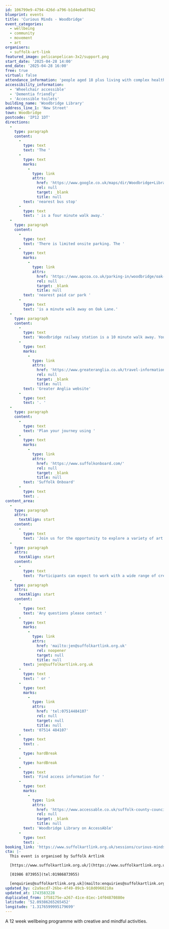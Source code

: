 ```yaml
---
id: 106799e9-4794-426d-a796-b1d4e0a07842
blueprint: events
title: 'Curious Minds - Woodbridge'
event_categories:
  - wellbeing
  - community
  - movement
  - art
organisers:
  - suffolk-art-link
featured_image: pelicanpelican-3x2/support.png
start_date: '2025-04-28 14:00'
end_date: '2025-04-28 16:00'
free: true
virtual: false
attendance_information: 'people aged 18 plus living with complex health needs'
accessibility_information:
  - 'Wheelchair accessible'
  - 'Dementia friendly'
  - 'Accessible toilets'
building_name: 'Woodbridge Library'
address_line_1: 'New Street'
town: Woodbridge
postcode: 'IP12 1DT'
directions:
  -
    type: paragraph
    content:
      -
        type: text
        text: 'The '
      -
        type: text
        marks:
          -
            type: link
            attrs:
              href: 'https://www.google.co.uk/maps/dir/Woodbridge+Library/Church,+Woodbridge+IP12+1EB/@52.0928912,1.3171752,17z/data=!4m14!4m13!1m5!1m1!1s0x47d99c83f4f78655:0x6c098c29b12f2330!2m2!1d1.3176273!2d52.0937547!1m5!1m1!1s0x47d99c839050651d:0x48fe51bc8d2a782d!2m2!1d1.31896!2d52.094467!3e2?entry=ttu&g_ep=EgoyMDI1MDMzMC4wIKXMDSoASAFQAw%3D%3D'
              rel: null
              target: _blank
              title: null
        text: 'nearest bus stop'
      -
        type: text
        text: ' is a four minute walk away.'
  -
    type: paragraph
    content:
      -
        type: text
        text: 'There is limited onsite parking. The '
      -
        type: text
        marks:
          -
            type: link
            attrs:
              href: 'https://www.apcoa.co.uk/parking-in/woodbridge/oak-lane-woodbridge/'
              rel: null
              target: _blank
              title: null
        text: 'nearest paid car park '
      -
        type: text
        text: 'is a minute walk away on Oak Lane.'
  -
    type: paragraph
    content:
      -
        type: text
        text: 'Woodbridge railway station is a 10 minute walk away. You can find up to date train times on the '
      -
        type: text
        marks:
          -
            type: link
            attrs:
              href: 'https://www.greateranglia.co.uk/travel-information/station-information/wdb'
              rel: null
              target: _blank
              title: null
        text: 'Greater Anglia website'
      -
        type: text
        text: '. '
  -
    type: paragraph
    content:
      -
        type: text
        text: 'Plan your journey using '
      -
        type: text
        marks:
          -
            type: link
            attrs:
              href: 'https://www.suffolkonboard.com/'
              rel: null
              target: _blank
              title: null
        text: 'Suffolk Onboard'
      -
        type: text
        text: .
content_area:
  -
    type: paragraph
    attrs:
      textAlign: start
    content:
      -
        type: text
        text: 'Join us for the opportunity to explore a variety of art forms whilst developing creative skills and tools to support mental wellbeing. Supported by professional artists Sarah Lewis and Jo Chapman.'
  -
    type: paragraph
    attrs:
      textAlign: start
    content:
      -
        type: text
        text: 'Participants can expect to work with a wide range of creative techniques including movement, relaxation techniques, 3D clay and sculptural art, drawing and experimental mark making. No creative experience is necessary as these workshops are an opportunity to connect, learn and develop new skills to promote overall well being.'
  -
    type: paragraph
    attrs:
      textAlign: start
    content:
      -
        type: text
        text: 'Any questions please contact '
      -
        type: text
        marks:
          -
            type: link
            attrs:
              href: 'mailto:jen@suffolkartlink.org.uk'
              rel: noopener
              target: null
              title: null
        text: jen@suffolkartlink.org.uk
      -
        type: text
        text: ' or '
      -
        type: text
        marks:
          -
            type: link
            attrs:
              href: 'tel:07514484107'
              rel: null
              target: null
              title: null
        text: '07514 484107'
      -
        type: text
        text: .
      -
        type: hardBreak
      -
        type: hardBreak
      -
        type: text
        text: 'Find access information for '
      -
        type: text
        marks:
          -
            type: link
            attrs:
              href: 'https://www.accessable.co.uk/suffolk-county-council/access-guides/woodbridge-library'
              rel: null
              target: _blank
              title: null
        text: 'Woodbridge Library on AccessAble'
      -
        type: text
        text: .
booking_link: 'https://www.suffolkartlink.org.uk/sessions/curious-minds-woodbridge-2/'
cta: |-
  This event is organised by Suffolk Artlink

  [https://www.suffolkartlink.org.uk/](https://www.suffolkartlink.org.uk/) 

  [01986 873955](tel:01986873955)

  [enquiries@suffolkartlink.org.uk](mailto:enquiries@suffolkartlink.org.uk)
updated_by: c2a9acd7-26be-4f49-89cb-918d0960210a
updated_at: 1743583228
duplicated_from: 1f58175e-a267-41ce-81ec-14f04870880e
latitude: '52.09386265265452'
longitude: '1.3176599995179699'
---
```

A 12 week wellbeing programme with creative and mindful activities.